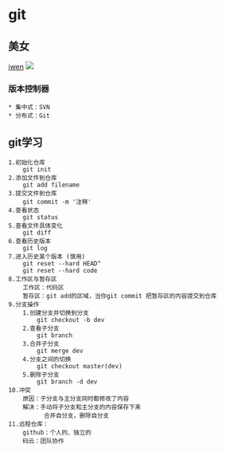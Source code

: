 # git

## 美女
[iwen](http://www.wwtliu.com)
![](http://www.wwtliu.com/sxtstu/php/lm1.jpg)

### 版本控制器
	* 集中式：SVN
	* 分布式：Git

## git学习
	1.初始化仓库
		git init
	2.添加文件到仓库
		git add filename
	3.提交文件到仓库
		git commit -m '注释'
	4.查看状态
		git status
	5.查看文件具体变化
		git diff	
	6.查看历史版本
		git log
	7.进入历史某个版本 (慎用)
		git reset --hard HEAD^
		git reset --hard code
	8.工作区与暂存区
		工作区：代码区
		暂存区：git add的区域，当你git commit 把暂存区的内容提交到仓库
	9.分支操作
		1.创建分支并切换到分支
			git checkout -b dev
		2.查看子分支
			git branch
		3.合并子分支
			git merge dev
		4.分支之间的切换
			git checkout master(dev)
		5.删除子分支
			git branch -d dev
	10.冲突
		原因：子分支与主分支同时都修改了内容
		解决：手动将子分支和主分支的内容保存下来
			  合并自分支，删除自分支
	11.远程仓库：
		github：个人的、独立的
		码云：团队协作
